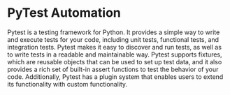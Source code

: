 # PyTest Automation
Pytest is a testing framework for Python. It provides a simple way to write and execute tests for your code, including unit tests, functional tests, and integration tests. Pytest makes it easy to discover and run tests, as well as to write tests in a readable and maintainable way. Pytest supports fixtures, which are reusable objects that can be used to set up test data, and it also provides a rich set of built-in assert functions to test the behavior of your code. Additionally, Pytest has a plugin system that enables users to extend its functionality with custom functionality.
